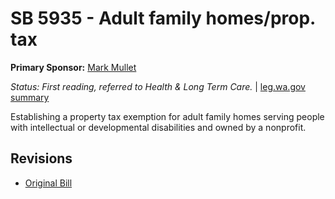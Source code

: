 # SB 5935 - Adult family homes/prop. tax
**Primary Sponsor:** [Mark Mullet](/person/leg/mark.mullet.md)

*Status: First reading, referred to Health & Long Term Care.* | [leg.wa.gov summary](https://app.leg.wa.gov/billsummary?BillNumber=5935&Year=2021)

Establishing a property tax exemption for adult family homes serving people with intellectual or developmental disabilities and owned by a nonprofit.

## Revisions
* [Original Bill](1/)